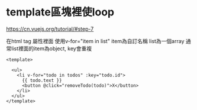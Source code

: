# template區塊裡使loop
https://cn.vuejs.org/tutorial/#step-7

在html tag 屬性裡面 使用v-for="item in list"
item為自訂名稱
list為一個array
通常list裡面的item為object, key會重複



```vue
<template>

  <ul>
    <li v-for="todo in todos" :key="todo.id">
      {{ todo.text }}
      <button @click="removeTodo(todo)">X</button>
    </li>
  </ul>
</template>
```